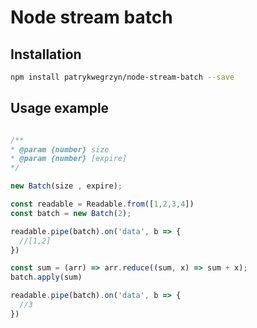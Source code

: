 # Node stream batch

## Installation


```sh
npm install patrykwegrzyn/node-stream-batch --save
```

## Usage example

```javascript

/**
* @param {number} size
* @param {number} [expire]
*/

new Batch(size , expire);

const readable = Readable.from([1,2,3,4])
const batch = new Batch(2);

readable.pipe(batch).on('data', b => {
  //[1,2]
})

const sum = (arr) => arr.reduce((sum, x) => sum + x);
batch.apply(sum)

readable.pipe(batch).on('data', b => {
  //3
})




```